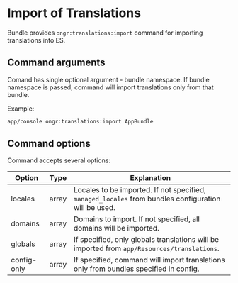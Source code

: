 Import of Translations
===

Bundle provides `ongr:translations:import` command for importing translations into ES.

Command arguments
---

Comand has single optional argument - bundle namespace. If bundle namespace is
passed, command will import translations only from that bundle.

Example:

```bash
app/console ongr:translations:import AppBundle
```

Command options
---

Command accepts several options:

| Option      | Type  | Explanation
|-------------|-------|------------
| locales     | array | Locales to be imported. If not specified, `managed_locales` from bundles configuration will be used.
| domains     | array | Domains to import. If not specified, all domains will be imported.
| globals     | array | If specified, only globals translations will be imported from `app/Resources/translations`.
| config-only | array | If specified, command will import translations only from bundles specified in config.
